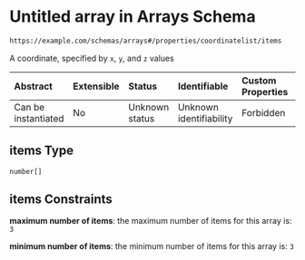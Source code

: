 # Untitled array in Arrays Schema

```txt
https://example.com/schemas/arrays#/properties/coordinatelist/items
```

A coordinate, specified by `x`, `y`, and `z` values

| Abstract            | Extensible | Status         | Identifiable            | Custom Properties | Additional Properties | Access Restrictions | Defined In                                                                            |
| :------------------ | :--------- | :------------- | :---------------------- | :---------------- | :-------------------- | :------------------ | :------------------------------------------------------------------------------------ |
| Can be instantiated | No         | Unknown status | Unknown identifiability | Forbidden         | Allowed               | none                | [arrays.schema.json*](../generated-schemas/arrays.schema.json "open original schema") |

## items Type

`number[]`

## items Constraints

**maximum number of items**: the maximum number of items for this array is: `3`

**minimum number of items**: the minimum number of items for this array is: `3`
